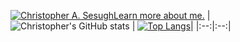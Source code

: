 [![Christopher A. Sesugh](https://res.cloudinary.com/christo/image/upload/v1696437277/christohybrid185_gmail.com_vrvixi.png)Learn more about me.](https://www.christophersesugh.com/about) 
| ![Christopher's GitHub stats](https://github-readme-stats.vercel.app/api?username=christophersesugh&show_icons=true&theme=radical) | [![Top Langs](https://github-readme-stats.vercel.app/api/top-langs/?username=christophersesugh&layout=compact)](https://github.com/christophersesugh/christophersesugh)|
|:--:|:--:|
<!-- --:| -->

<!---
christophersesugh/christophersesugh is a ✨ special ✨ repository because its `README.md` (this file) appears on your GitHub profile.
You can click the Preview link to take a look at your changes.
--->
